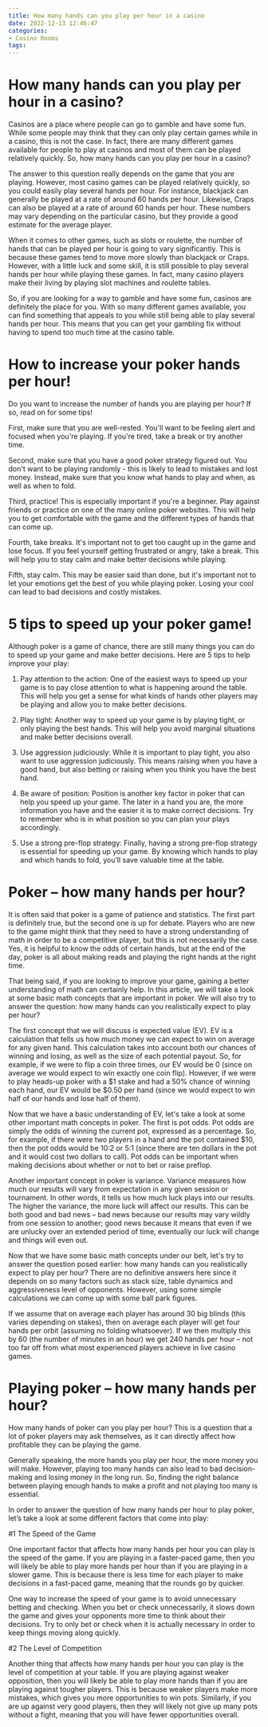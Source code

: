 ```yaml
---
title: How many hands can you play per hour in a casino
date: 2022-12-13 12:46:47
categories:
- Casino Rooms
tags:
---
```



#  How many hands can you play per hour in a casino?

Casinos are a place where people can go to gamble and have some fun. While some people may think that they can only play certain games while in a casino, this is not the case. In fact, there are many different games available for people to play at casinos and most of them can be played relatively quickly. So, how many hands can you play per hour in a casino?

The answer to this question really depends on the game that you are playing. However, most casino games can be played relatively quickly, so you could easily play several hands per hour. For instance, blackjack can generally be played at a rate of around 60 hands per hour. Likewise, Craps can also be played at a rate of around 60 hands per hour. These numbers may vary depending on the particular casino, but they provide a good estimate for the average player.

When it comes to other games, such as slots or roulette, the number of hands that can be played per hour is going to vary significantly. This is because these games tend to move more slowly than blackjack or Craps. However, with a little luck and some skill, it is still possible to play several hands per hour while playing these games. In fact, many casino players make their living by playing slot machines and roulette tables.

So, if you are looking for a way to gamble and have some fun, casinos are definitely the place for you. With so many different games available, you can find something that appeals to you while still being able to play several hands per hour. This means that you can get your gambling fix without having to spend too much time at the casino table.

#  How to increase your poker hands per hour!

Do you want to increase the number of hands you are playing per hour? If so, read on for some tips!

First, make sure that you are well-rested. You'll want to be feeling alert and focused when you're playing. If you're tired, take a break or try another time.

Second, make sure that you have a good poker strategy figured out. You don't want to be playing randomly - this is likely to lead to mistakes and lost money. Instead, make sure that you know what hands to play and when, as well as when to fold.

Third, practice! This is especially important if you're a beginner. Play against friends or practice on one of the many online poker websites. This will help you to get comfortable with the game and the different types of hands that can come up.

Fourth, take breaks. It's important not to get too caught up in the game and lose focus. If you feel yourself getting frustrated or angry, take a break. This will help you to stay calm and make better decisions while playing.

Fifth, stay calm. This may be easier said than done, but it's important not to let your emotions get the best of you while playing poker. Losing your cool can lead to bad decisions and costly mistakes.

#  5 tips to speed up your poker game!

Although poker is a game of chance, there are still many things you can do to speed up your game and make better decisions. Here are 5 tips to help improve your play:

1. Pay attention to the action: One of the easiest ways to speed up your game is to pay close attention to what is happening around the table. This will help you get a sense for what kinds of hands other players may be playing and allow you to make better decisions.

2. Play tight: Another way to speed up your game is by playing tight, or only playing the best hands. This will help you avoid marginal situations and make better decisions overall.

3. Use aggression judiciously: While it is important to play tight, you also want to use aggression judiciously. This means raising when you have a good hand, but also betting or raising when you think you have the best hand.

4. Be aware of position: Position is another key factor in poker that can help you speed up your game. The later in a hand you are, the more information you have and the easier it is to make correct decisions. Try to remember who is in what position so you can plan your plays accordingly.

5. Use a strong pre-flop strategy: Finally, having a strong pre-flop strategy is essential for speeding up your game. By knowing which hands to play and which hands to fold, you’ll save valuable time at the table.

#  Poker – how many hands per hour?

It is often said that poker is a game of patience and statistics. The first part is definitely true, but the second one is up for debate. Players who are new to the game might think that they need to have a strong understanding of math in order to be a competitive player, but this is not necessarily the case. Yes, it is helpful to know the odds of certain hands, but at the end of the day, poker is all about making reads and playing the right hands at the right time.

That being said, if you are looking to improve your game, gaining a better understanding of math can certainly help. In this article, we will take a look at some basic math concepts that are important in poker. We will also try to answer the question: how many hands can you realistically expect to play per hour?

The first concept that we will discuss is expected value (EV). EV is a calculation that tells us how much money we can expect to win on average for any given hand. This calculation takes into account both our chances of winning and losing, as well as the size of each potential payout. So, for example, if we were to flip a coin three times, our EV would be 0 (since on average we would expect to win exactly one coin flip). However, if we were to play heads-up poker with a $1 stake and had a 50% chance of winning each hand, our EV would be $0.50 per hand (since we would expect to win half of our hands and lose half of them).

Now that we have a basic understanding of EV, let's take a look at some other important math concepts in poker. The first is pot odds. Pot odds are simply the odds of winning the current pot, expressed as a percentage. So, for example, if there were two players in a hand and the pot contained $10, then the pot odds would be 10:2 or 5:1 (since there are ten dollars in the pot and it would cost two dollars to call). Pot odds can be important when making decisions about whether or not to bet or raise preflop.

Another important concept in poker is variance. Variance measures how much our results will vary from expectation in any given session or tournament. In other words, it tells us how much luck plays into our results. The higher the variance, the more luck will affect our results. This can be both good and bad news – bad news because our results may vary wildly from one session to another; good news because it means that even if we are unlucky over an extended period of time, eventually our luck will change and things will even out.

Now that we have some basic math concepts under our belt, let's try to answer the question posed earlier: how many hands can you realistically expect to play per hour? There are no definitive answers here since it depends on so many factors such as stack size, table dynamics and aggressiveness level of opponents. However, using some simple calculations we can come up with some ball park figures.

If we assume that on average each player has around 30 big blinds (this varies depending on stakes), then on average each player will get four hands per orbit (assuming no folding whatsoever). If we then multiply this by 60 (the number of minutes in an hour) we get 240 hands per hour – not too far off from what most experienced players achieve in live casino games.

#  Playing poker – how many hands per hour?

How many hands of poker can you play per hour? This is a question that a lot of poker players may ask themselves, as it can directly affect how profitable they can be playing the game.

Generally speaking, the more hands you play per hour, the more money you will make. However, playing too many hands can also lead to bad decision-making and losing money in the long run. So, finding the right balance between playing enough hands to make a profit and not playing too many is essential.

In order to answer the question of how many hands per hour to play poker, let’s take a look at some different factors that come into play:

#1 The Speed of the Game

One important factor that affects how many hands per hour you can play is the speed of the game. If you are playing in a faster-paced game, then you will likely be able to play more hands per hour than if you are playing in a slower game. This is because there is less time for each player to make decisions in a fast-paced game, meaning that the rounds go by quicker.

One way to increase the speed of your game is to avoid unnecessary betting and checking. When you bet or check unnecessarily, it slows down the game and gives your opponents more time to think about their decisions. Try to only bet or check when it is actually necessary in order to keep things moving along quickly.

#2 The Level of Competition

Another thing that affects how many hands per hour you can play is the level of competition at your table. If you are playing against weaker opposition, then you will likely be able to play more hands than if you are playing against tougher players. This is because weaker players make more mistakes, which gives you more opportunities to win pots. Similarly, if you are up against very good players, then they will likely not give up many pots without a fight, meaning that you will have fewer opportunities overall.